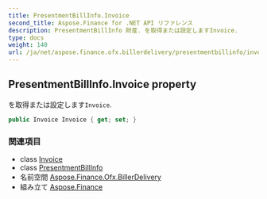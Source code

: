 ```yaml
---
title: PresentmentBillInfo.Invoice
second_title: Aspose.Finance for .NET API リファレンス
description: PresentmentBillInfo 財産. を取得または設定しますInvoice.
type: docs
weight: 140
url: /ja/net/aspose.finance.ofx.billerdelivery/presentmentbillinfo/invoice/
---
```

## PresentmentBillInfo.Invoice property

を取得または設定します`Invoice`.

```csharp
public Invoice Invoice { get; set; }
```

### 関連項目

* class [Invoice](../../../aspose.finance.ofx/invoice/)
* class [PresentmentBillInfo](../)
* 名前空間 [Aspose.Finance.Ofx.BillerDelivery](../../presentmentbillinfo/)
* 組み立て [Aspose.Finance](../../../)


